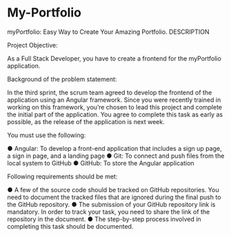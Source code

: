 # My-Portfolio
myPortfolio: Easy Way to Create Your Amazing Portfolio.
DESCRIPTION

Project Objective: 

As a Full Stack Developer, you have to create a frontend for the myPortfolio application. 

 

Background of the problem statement: 

In the third sprint, the scrum team agreed to develop the frontend of the application using an Angular framework. Since you were recently trained in working on this framework, you’re chosen to lead this project and complete the initial part of the application. You agree to complete this task as early as possible, as the release of the application is next week. 

 

You must use the following: 

● Angular: To develop a front-end application that includes a sign up page, a sign in page, and a landing page 
● Git: To connect and push files from the local system to GitHub 
● GitHub: To store the Angular application

 

Following requirements should be met: 

● A few of the source code should be tracked on GitHub repositories. You need to document the tracked files that are ignored during the final push to the GitHub repository.
● The submission of your GitHub repository link is mandatory. In order to track your task, you need to share the link of the repository in the document.
● The step-by-step process involved in completing this task should be documented.
